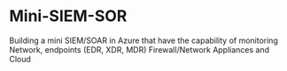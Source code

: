 # Mini-SIEM-SOR
Building a mini SIEM/SOAR in Azure that have the capability of monitoring Network, endpoints (EDR, XDR, MDR) Firewall/Network Appliances and Cloud
